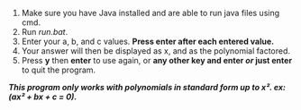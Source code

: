 1. Make sure you have Java installed and are able to run java files using cmd.
2. Run *run.bat*.
3. Enter your a, b, and c values. **Press enter after each entered value.**
4. Your answer will then be displayed as x, and as the polynomial factored.
5. Press **y** then **enter** to use again, or **any other key and enter *or* just enter** to quit the program.

***This program only works with polynomials in standard form up to x². ex: (ax² + bx + c = 0).***
